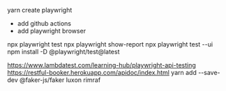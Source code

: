 yarn create playwright
- add github actions
- add playwright browser

npx playwright test
npx playwright show-report
npx playwright test --ui
npm install -D @playwright/test@latest

https://www.lambdatest.com/learning-hub/playwright-api-testing
https://restful-booker.herokuapp.com/apidoc/index.html
yarn add --save-dev @faker-js/faker luxon rimraf
